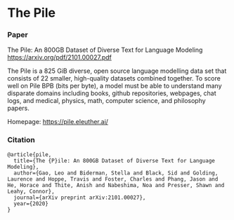 # The Pile

### Paper
The Pile: An 800GB Dataset of Diverse Text for Language Modeling
https://arxiv.org/pdf/2101.00027.pdf

The Pile is a 825 GiB diverse, open source language modelling data set that consists
of 22 smaller, high-quality datasets combined together. To score well on Pile
BPB (bits per byte), a model must be able to understand many disparate domains
including books, github repositories, webpages, chat logs, and medical, physics,
math, computer science, and philosophy papers.

Homepage: https://pile.eleuther.ai/

### Citation
```
@article{pile,
  title={The {P}ile: An 800GB Dataset of Diverse Text for Language Modeling},
  author={Gao, Leo and Biderman, Stella and Black, Sid and Golding, Laurence and Hoppe, Travis and Foster, Charles and Phang, Jason and He, Horace and Thite, Anish and Nabeshima, Noa and Presser, Shawn and Leahy, Connor},
  journal={arXiv preprint arXiv:2101.00027},
  year={2020}
}
```